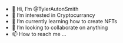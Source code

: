 - 👋 Hi, I’m @TylerAutonSmith
- 👀 I’m interested in Cryptocurrancy 
- 🌱 I’m currently learning how to create NFTs
- 💞️ I’m looking to collaborate on anything 
- 📫 How to reach me ...

<!---
TylerAutonSmith/TylerAutonSmith is a ✨ special ✨ repository because its `README.md` (this file) appears on your GitHub profile.
You can click the Preview link to take a look at your changes.
--->
